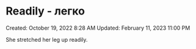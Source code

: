 # Readily - легко

Created: October 19, 2022 8:28 AM
Updated: February 11, 2023 11:00 PM

She stretched her leg up readily.